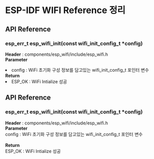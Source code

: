 # ESP-IDF WIFI Reference 정리


## API Reference
### esp_err_t esp_wifi_init(const wifi_init_config_t *config)
<b>Header</b> : components/esp_wifi/include/esp_wifi.h
<br>
<b>Parameter</b>
<li>config : WiFi 초기화 구성 정보를 담고있는 wifi_init_config_t 포인터 변수</li>
<b>Return</b>
<li>ESP_OK : WiFi Intialize 성공</li>

## API Reference
### esp_err_t esp_wifi_init(const wifi_init_config_t *config)
<b>Header</b> : components/esp_wifi/include/esp_wifi.h
<br>
<b>Parameter</b>
<br>
config : WiFi 초기화 구성 정보를 담고있는 wifi_init_config_t 포인터 변수
<br>
<br>
<b>Return</b>
<br>
ESP_OK : WiFi Intialize 성공
